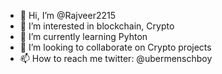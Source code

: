 - 👋 Hi, I’m @Rajveer2215
- 👀 I’m interested in blockchain, Crypto
- 🌱 I’m currently learning Pyhton
- 💞️ I’m looking to collaborate on Crypto projects   
- 📫 How to reach me twitter: @ubermenschboy

<!---
Rajveer2215/Rajveer2215 is a ✨ special ✨ repository because its `README.md` (this file) appears on your GitHub profile.
You can click the Preview link to take a look at your changes.
--->
